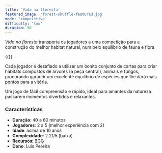 ```yaml
---
title: 'Vida na floresta'
featured_image: 'forest-shuffle-featured.jpg'
mode: 'competetive'
difficulty: 'low'
duration: 50
---
```

*Vida na floresta* transporta os jogadores a uma competição para a construção do melhor habitat natural, num belo equilíbrio de fauna e flora.

<!--more-->

{{<render-featured-image>}}

Cada jogador é desafiado a utilizar um bonito conjunto de cartas para criar habitats compostos de árvores (a peça central), animais e fungos, procurando garantir um excelente equilíbrio de espécies que lhe dará mais pontos para a vitória.

Um jogo de fácil compreensão e rápido, ideal para amantes da natureza passarem momentos divertidos e relaxantes.

### Características

- **Duração**: 40 a 60 minutos
- **Jogadores**: 2 a 5 (melhor experiência com 2)
- **Idade**: acima de 10 anos
- **Complexidade**: 2.21/5 (baixa)
- **Recursos**: [BGG](https://boardgamegeek.com/boardgame/391163/forest-shuffle)
- **Dono**: Luís Pereira
